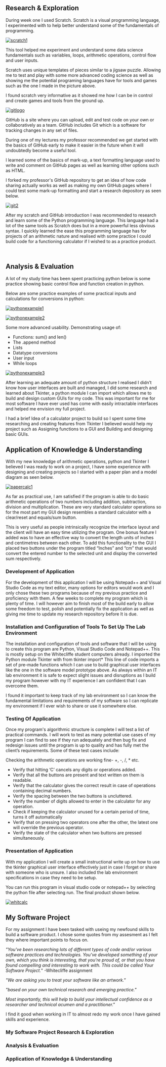 ## Research & Exploration

During week one I used Scratch. Scratch is a visual programming language, I experimented with to help better understand some of the fundamentals of programming.

<a href="scratch1"><img src="https://i.imgur.com/gBk6hNq.png" title="scratch1" /></a>

This tool helped me experiment and understand some data science fundamentals such as variables, loops, arithmetic operations, control flow and user inputs.

Scratch uses unique templates of pieces similar to a jigsaw puzzle. Allowing me to test and play with some more advanced coding science as well as showing me the potential programing languages have for tools and games such as the one I made in the picture above.

I found scratch very informative as it showed me how I can be in control and create games and tools from the ground up.

<a href="gitlogo"><img src="https://i.imgur.com/0sCtJCO.jpg" title="gitlogo" /></a>

GitHub is a site where you can upload, edit and test code on your own or collaboratively as a team. GitHub includes Git which is a software for tracking changes in any set of files.

During one of my lectures my professor recommended we get started with the basics of GitHub early to make it easier in the future when it will undoubtedly become a useful tool.

I learned some of the basics of mark-up, a text formatting language used to write and comment on GitHub pages as well as learning other options such as HTML.

I forked my professor's GitHub repository to get an idea of how code sharing actually works as well as making my own GitHub pages where I could test some mark-up formatting and start a research depository as seen below.

<a href="git2"><img src="https://i.imgur.com/N7XWlLX.png" title="git2" /></a>

After my scratch and GitHub introduction I was recommended to research and learn some of the Python programming language. This language had a lot of the same tools as Scratch does but in a more powerful less obvious syntax. I quickly learned the ease this programming language has for projects of an arithmetic nature and realised with some practice I could build code for a functioning calculator if I wished to as a practice product.

<br>

## Analysis & Evaluation

A lot of my study time has been spent practicing python below is some practice showing basic control flow and function creation in python.

Below are some practice examples of some practical inputs and calculations for conversions in python:

<a href="pythonexample1"><img src="https://i.imgur.com/zPVDJes.png" title="pythonexample1" /></a>

<a href="pythonexample2"><img src="https://i.imgur.com/yVLs1xK.png" title="pythonexample2" /></a>

Some more advanced usability. Demonstrating usage of:
- Functions: sum() and len()
- The .append method 
- Lists
- Datatype conversions
- User input
- While loops

[comment]: <> (markdown lists and comments 👍 and emojis)

<a href="pythonexample3"><img src="https://i.imgur.com/vTyXH7t.png" title="pythonexample3" /></a>

After learning an adequate amount of python structure I realised I didn’t know how user interfaces are built and managed, I did some research and learned about Tkinter, a python module I can import which allows me to build and design custom GUIs for my code. This was important for me for most software I have ever used has come with easily intractable interfaces and helped me envision my full project. 

I had a brief Idea of a calculator project to build so I spent some time researching and creating features from Tkinter I believed would help my project such as Assigning functions to a GUI and Building and designing basic GUIs.

## Application of Knowledge & Understanding

With my new knowledge of arithmetic operations, python and Tkinter I believed I was ready to work on a project, I have some experience with designing and creating projects so I started with a paper plan and a model diagram as seen below.

<a href="papercalc1"><img src="https://i.imgur.com/HvQAEdm.png" title="papercalc1" /></a>

As far as practical use, I am satisfied if the program is able to do basic arithmetic operations of two numbers including addition, subtraction, division and multiplication. These are very standard calculator operations so for the most part my GUI design resembles a standard calculator with a clear/reset and equals/sum button.

This is very useful as people intrinsically recognize the interface layout and the client will have an easy time utilizing the program. One bonus feature I added was to have an effective way to convert the length units of inches and centimetres between each other. To add this functionality to the GUI I placed two buttons under the program titled “Inches” and “cm” that would convert the entered number to the selected unit and display the converted sum respectively.

### Development of Application

For the development of this application I will be using Notepad++ and Visual Studio Code as my text editor, many options for editors would work and I only chose these two programs because of my previous practice and proficiency with them.
A few weeks to complete my program which is plenty of time. I will however aim to finish most of the build early to allow some freedom to test, polish and potentially fix the application as well as giving me time to update my research repository before It is due.

### Installation and Configuration of Tools To Set Up The Lab Environment

The installation and configuration of tools and software that I will be using to create this program are Python, Visual Studio Code and Notepad++. This is mostly setup on the Whitecliffe student computers already.  I imported the Python module Tkinter with from tkinter import* This line of code imports a set of pre-made functions which I can use to build graphical user interfaces like the one in the software model prototype above.  As always within an IT lab environment it is safe to expect slight issues and disruptions as I build my program however with my IT experience I am confident that I can overcome them.

I found it important to keep track of my lab environment so I can know the fundamental limitations and requirements of my software so I can replicate my environment if I ever wish to share or use it somewhere else.

### Testing Of Application

Once my program's algorithmic structure is complete I will test a list of practical commands. I will work to test as many potential use cases of my program I can find to see if they run adequately and then bug fix and redesign issues until the program is up to quality and has fully met the client’s requirements. Some of these test cases include:

Checking the arithmetic operations are working fine- +, -, /, * etc.
- Verify that hitting ‘C’ cancels any digits or operations added.
- Verify that all the buttons are present and text written on them is readable.
- Verify that the calculator gives the correct result in case of operations containing decimal numbers.
- Verify the spacing between the two buttons is uncluttered.
- Verify the number of digits allowed to enter in the calculator for any operation.
- Check if keeping the calculator unused for a certain period of time, turns it off automatically
- Verify that on pressing two operators one after the other, the latest one will override the previous operator.
- Verify the state of the calculator when two buttons are pressed simultaneously.

### Presentation of Application

With my application I will create a small instructional write up on how to use the tkinter graphical user interface effectively just in case I forget or share with someone who is unsure. I also included the lab environment specifications in case they need to be setup.

You can run this program in visual studio code or notepad++ by selecting the python file after selecting run. The final product shown below.

<a href="whitcalc"><img src="https://i.imgur.com/wsKfq3H.png" title="whitcalc" /></a>

## My Software Project

For my assignment I have been tasked with useing my newfound skills to build a software product. I chose some quotes from my assesment as I felt they where important points to focus on.

*"You've been researching lots of different types of code and/or various software practices and technologies. You've developed something of your own, which you think is interesting, that you're proud of, or that you have found compelling and interesting to work with. This could be called Your Software Project.*" -Whitecliffe assignment

*"We are asking you to treat your software like an artwork."*

*"based on your own technical research and emerging practice."*

*Most importantly, this will help to build your intellectual confidence as a researcher and technical acumen and a practitioner."*


I find it good when working in IT to almost redo my work once I have gained skills and experience. 
### My Software Project Research & Exploration
### Analysis & Evaluation
### Application of Knowledge & Understanding
 







